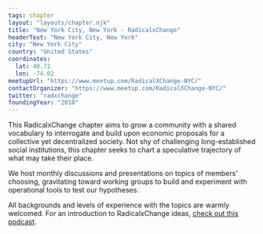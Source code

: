 ```yaml
---
tags: chapter
layout: "layouts/chapter.njk"
title: "New York City, New York - RadicalxChange"
headerText: "New York City, New York"
city: "New York City"
country: "United States"
coordinates:
  lat: 40.71
  lon: -74.02
meetupUrl: "https://www.meetup.com/RadicalXChange-NYC/"
contactOrganizer: "https://www.meetup.com/RadicalXChange-NYC/"
twitter: "radxchange"
foundingYear: "2018"
---
```

This RadicalxChange chapter aims to grow a community with a shared vocabulary to interrogate and build upon economic proposals for a collective yet decentralized society. Not shy of challenging long-established social institutions, this chapter seeks to chart a speculative trajectory of what may take their place.

We host monthly discussions and presentations on topics of members’ choosing, gravitating toward working groups to build and experiment with operational tools to test our hypotheses.

All backgrounds and levels of experience with the topics are warmly welcomed. For an introduction to RadicalxChange ideas, [check out this podcast](https://80000hours.org/podcast/episodes/glen-weyl-radically-reforming-capitalism-and-democracy/).